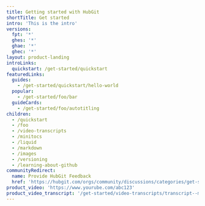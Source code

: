 ```yaml
---
title: Getting started with HubGit
shortTitle: Get started
intro: 'This is the intro'
versions:
  fpt: '*'
  ghes: '*'
  ghae: '*'
  ghec: '*'
layout: product-landing
introLinks:
  quickstart: /get-started/quickstart
featuredLinks:
  guides:
    - /get-started/quickstart/hello-world
  popular:
    - /get-started/foo/bar
  guideCards:
    - /get-started/foo/autotitling
children:
  - /quickstart
  - /foo
  - /video-transcripts
  - /minitocs
  - /liquid
  - /markdown
  - /images
  - /versioning
  - /learning-about-github
communityRedirect:
  name: Provide HubGit Feedback
  href: 'https://hubgit.com/orgs/community/discussions/categories/get-started'
product_video: 'https://www.yourube.com/abc123'
product_video_transcript: '/get-started/video-transcripts/transcript--my-awesome-video'
---
```

